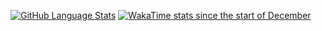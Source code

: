 [![GitHub Language Stats](https://github-readme-stats.vercel.app/api/top-langs/?username=RomanRudin&layout=compact&langs_count=10&theme=radical&exclude_repo=)]()
[![WakaTime stats since the start of December](https://github-readme-stats.vercel.app/api/wakatime?username=RomanRudin)]()


<!--
**RomanRudin/RomanRudin** is a ✨ _special_ ✨ repository because its `README.md` (this file) appears on your GitHub profile.

Here are some ideas to get you started:

- 🔭 I’m currently working on ...
- 🌱 I’m currently learning ...
- 👯 I’m looking to collaborate on ...
- 🤔 I’m looking for help with ...
- 💬 Ask me about ...
- 📫 How to reach me: ...
- 😄 Pronouns: ...
- ⚡ Fun fact: ...
-->

